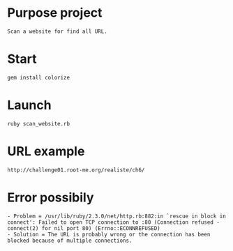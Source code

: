 # Purpose project
    Scan a website for find all URL.
# Start
    gem install colorize
# Launch
    ruby scan_website.rb
# URL example
    http://challenge01.root-me.org/realiste/ch6/
# Error possibily
    - Problem = /usr/lib/ruby/2.3.0/net/http.rb:882:in `rescue in block in connect': Failed to open TCP connection to :80 (Connection refused - connect(2) for nil port 80) (Errno::ECONNREFUSED)
    - Solution = The URL is probably wrong or the connection has been blocked because of multiple connections.

